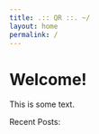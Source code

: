 ```yaml
---
title: .:: QR ::. ~/
layout: home
permalink: /
---
```


# Welcome!

This is some text.

Recent Posts:
